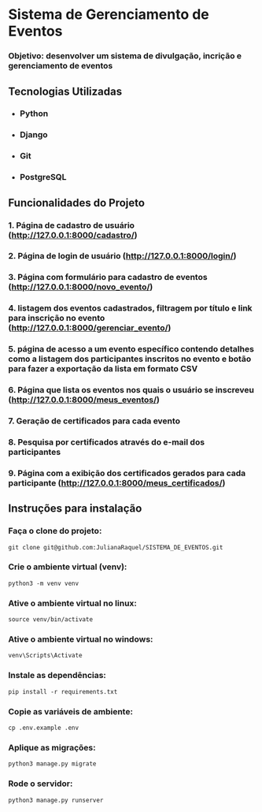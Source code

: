 # Sistema de Gerenciamento de Eventos

### Objetivo: desenvolver um sistema de divulgação, incrição e gerenciamento de eventos

## Tecnologias Utilizadas

* ### Python
* ### Django
* ### Git
* ### PostgreSQL

## Funcionalidades do Projeto
### 1. Página de cadastro de usuário (http://127.0.0.1:8000/cadastro/)
### 2. Página de login de usuário (http://127.0.0.1:8000/login/)
### 3. Página com formulário para cadastro de eventos (http://127.0.0.1:8000/novo_evento/)
### 4. listagem dos eventos cadastrados, filtragem por título e link para inscrição no evento (http://127.0.0.1:8000/gerenciar_evento/)
### 5. página de acesso a um evento específico contendo detalhes como a listagem dos participantes inscritos no evento e botão para fazer a exportação da lista em formato CSV
### 6. Página que lista os eventos nos quais o usuário se inscreveu (http://127.0.0.1:8000/meus_eventos/)
### 7. Geração de certificados para cada evento
### 8. Pesquisa por certificados através do e-mail dos participantes
### 9. Página com a exibição dos certificados gerados para cada participante (http://127.0.0.1:8000/meus_certificados/)

## Instruções para instalação

### Faça o clone do projeto:

```commandline
git clone git@github.com:JulianaRaquel/SISTEMA_DE_EVENTOS.git
```

### Crie o ambiente virtual (venv):
```commandline
python3 -m venv venv
```

### Ative o ambiente virtual no linux:
```commandline
source venv/bin/activate
```

### Ative o ambiente virtual no windows:
```commandline
venv\Scripts\Activate
```

### Instale as dependências:
```commandline
pip install -r requirements.txt
```

### Copie as variáveis de ambiente:
```commandline
cp .env.example .env
```

### Aplique as migrações:
```commandline
python3 manage.py migrate
```

### Rode o servidor:
```commandline
python3 manage.py runserver
```
